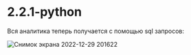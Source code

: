 # 2.2.1-python

Вся аналитика теперь получается с помощью sql запросов:

![Снимок экрана 2022-12-29 201622](https://user-images.githubusercontent.com/103308669/209973394-7393d706-1632-4b2c-b60a-f268c1b8be4c.png)

